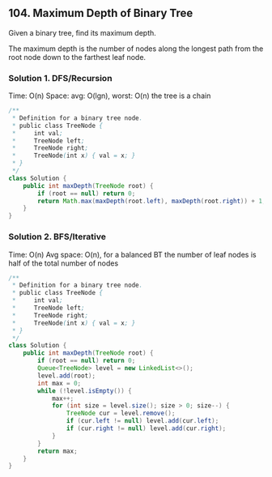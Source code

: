 ## 104. Maximum Depth of Binary Tree

Given a binary tree, find its maximum depth.

The maximum depth is the number of nodes along the longest path from the root node down to the farthest leaf node.

### Solution 1. DFS/Recursion

Time: O(n)
Space: avg: O(lgn), worst: O(n) the tree is a chain

```java
/**
 * Definition for a binary tree node.
 * public class TreeNode {
 *     int val;
 *     TreeNode left;
 *     TreeNode right;
 *     TreeNode(int x) { val = x; }
 * }
 */
class Solution {
    public int maxDepth(TreeNode root) {
        if (root == null) return 0;
        return Math.max(maxDepth(root.left), maxDepth(root.right)) + 1;
    }
}
```

### Solution 2. BFS/Iterative

Time: O(n)
Avg space: O(n), for a balanced BT the number of leaf nodes is half of the total number of nodes

```java
/**
 * Definition for a binary tree node.
 * public class TreeNode {
 *     int val;
 *     TreeNode left;
 *     TreeNode right;
 *     TreeNode(int x) { val = x; }
 * }
 */
class Solution {
    public int maxDepth(TreeNode root) {
        if (root == null) return 0;
        Queue<TreeNode> level = new LinkedList<>();
        level.add(root);
        int max = 0;
        while (!level.isEmpty()) {
            max++;
            for (int size = level.size(); size > 0; size--) {
                TreeNode cur = level.remove();
                if (cur.left != null) level.add(cur.left);
                if (cur.right != null) level.add(cur.right);
            }
        }
        return max;
    }
}
```
